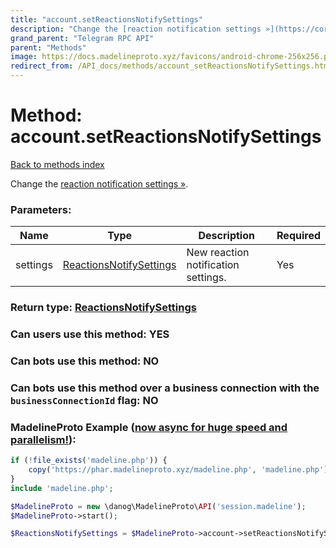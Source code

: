```yaml
---
title: "account.setReactionsNotifySettings"
description: "Change the [reaction notification settings »](https://core.telegram.org/api/reactions#notifications-about-reactions)."
grand_parent: "Telegram RPC API"
parent: "Methods"
image: https://docs.madelineproto.xyz/favicons/android-chrome-256x256.png
redirect_from: /API_docs/methods/account_setReactionsNotifySettings.html
---
```

# Method: account.setReactionsNotifySettings
[Back to methods index](index.html)



Change the [reaction notification settings »](https://core.telegram.org/api/reactions#notifications-about-reactions).

### Parameters:

| Name     |    Type       | Description | Required |
|----------|---------------|-------------|----------|
|settings|[ReactionsNotifySettings](/API_docs/types/ReactionsNotifySettings.html) | New reaction notification settings. | Yes|


### Return type: [ReactionsNotifySettings](/API_docs/types/ReactionsNotifySettings.html)

### Can users use this method: **YES**


### Can bots use this method: **NO**


### Can bots use this method over a business connection with the `businessConnectionId` flag: **NO**


### MadelineProto Example ([now async for huge speed and parallelism!](https://docs.madelineproto.xyz/docs/ASYNC.html)):


```php
if (!file_exists('madeline.php')) {
    copy('https://phar.madelineproto.xyz/madeline.php', 'madeline.php');
}
include 'madeline.php';

$MadelineProto = new \danog\MadelineProto\API('session.madeline');
$MadelineProto->start();

$ReactionsNotifySettings = $MadelineProto->account->setReactionsNotifySettings(settings: $ReactionsNotifySettings, );
```

